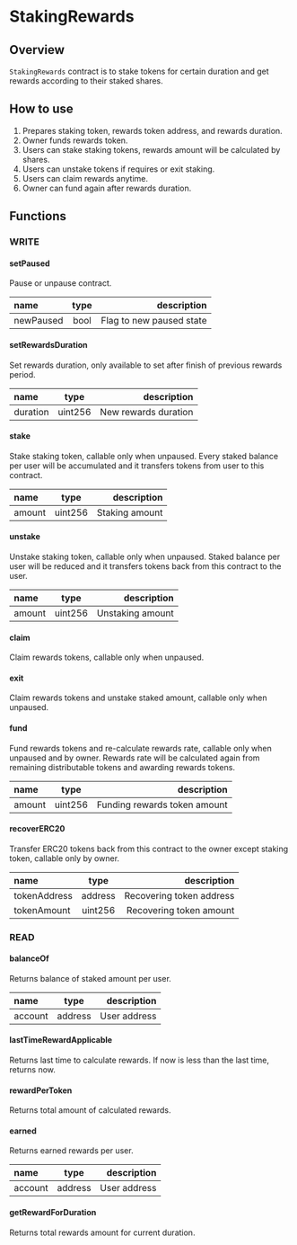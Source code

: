 # StakingRewards

## Overview

`StakingRewards` contract is to stake tokens for certain duration and get rewards according to their staked shares.

## How to use

1. Prepares staking token, rewards token address, and rewards duration.
2. Owner funds rewards token.
3. Users can stake staking tokens, rewards amount will be calculated by shares.
4. Users can unstake tokens if requires or exit staking.
5. Users can claim rewards anytime.
6. Owner can fund again after rewards duration.

## Functions

### WRITE

#### setPaused

Pause or unpause contract.

| name      | type |              description |
| :-------- | :--: | -----------------------: |
| newPaused | bool | Flag to new paused state |

#### setRewardsDuration

Set rewards duration, only available to set after finish of previous rewards period.

| name     |  type   |          description |
| :------- | :-----: | -------------------: |
| duration | uint256 | New rewards duration |

#### stake

Stake staking token, callable only when unpaused.
Every staked balance per user will be accumulated and it transfers tokens from user to this contract.

| name   |  type   |    description |
| :----- | :-----: | -------------: |
| amount | uint256 | Staking amount |

#### unstake

Unstake staking token, callable only when unpaused.
Staked balance per user will be reduced and it transfers tokens back from this contract to the user.

| name   |  type   |      description |
| :----- | :-----: | ---------------: |
| amount | uint256 | Unstaking amount |

#### claim

Claim rewards tokens, callable only when unpaused.

#### exit

Claim rewards tokens and unstake staked amount, callable only when unpaused.

#### fund

Fund rewards tokens and re-calculate rewards rate, callable only when unpaused and by owner.
Rewards rate will be calculated again from remaining distributable tokens and awarding rewards tokens.

| name   |  type   |                  description |
| :----- | :-----: | ---------------------------: |
| amount | uint256 | Funding rewards token amount |

#### recoverERC20

Transfer ERC20 tokens back from this contract to the owner except staking token, callable only by owner.

| name         |  type   |              description |
| :----------- | :-----: | -----------------------: |
| tokenAddress | address | Recovering token address |
| tokenAmount  | uint256 |  Recovering token amount |

### READ

#### balanceOf

Returns balance of staked amount per user.

| name    |  type   |  description |
| :------ | :-----: | -----------: |
| account | address | User address |

#### lastTimeRewardApplicable

Returns last time to calculate rewards.
If now is less than the last time, returns now.

#### rewardPerToken

Returns total amount of calculated rewards.

#### earned

Returns earned rewards per user.

| name    |  type   |  description |
| :------ | :-----: | -----------: |
| account | address | User address |

#### getRewardForDuration

Returns total rewards amount for current duration.
